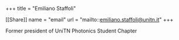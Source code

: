+++
title = "Emiliano Staffoli"

[[Share]]
name = "email"
url = "mailto::emiliano.staffoli@unitn.it"
+++

Former president of UniTN Photonics Student Chapter
